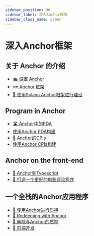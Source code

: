 ```yaml
---
sidebar_position: 96
sidebar_label: 深入Anchor框架
sidebar_class_name: green
---
```


# 深入Anchor框架

## 关于 Anchor 的介绍

- [🛳 设置 Anchor](./introduction-to-anchor/setting-up-anchor/README.md)
- [🐟 Anchor 框架](./introduction-to-anchor/the-anchor-framework/README.md)
- [🧱 使用Solana Anchor框架进行建设](./introduction-to-anchor/build-with-solana-frameworks/README.md)

## Program in Anchor

- [🛣 Anchor中的PDA](./program-in-anchor/pdas-in-anchor/README.md)
- [使用Anchor PDA构建](./program-in-anchor/build-with-anchor-pdas/README.md)
- [🔀 Anchor的CPIs](./program-in-anchor/cpis-in-anchor/README.md)
- [使用Anchor CPIs构建](./program-in-anchor/build-with-anchor-cpis/README.md)


## Anchor on the front-end

- [🐹 Anchor到Typescript](./anchor-on-the-front-end/anchor-into-typescript/README.md)
- [🎥 打造一个更好的电影评论程序](./anchor-on-the-front-end/build-a-better-movie-review-program/README.md)


## 一个全栈的Anchor应用程序

- [🥩 使用Anchor进行质押](./a-full-stack-anchor-app/staking-with-anchor/README.md)
- [💸 Redeeming with Anchor](./a-full-stack-anchor-app/redeeming-with-anchor/README.md)
- [🍖 解除与Anchor的质押
](./a-full-stack-anchor-app/unstaking-with-anchor/README.md)
- [🏬 前端开发](./a-full-stack-anchor-app/build-the-front-end/README.md)
